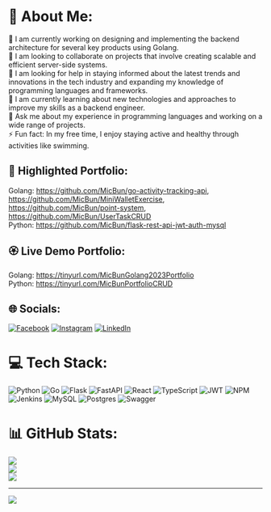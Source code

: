 # 💫 About Me:
🔭 I am currently working on designing and implementing the backend architecture for several key products using Golang.<br>👯 I am looking to collaborate on projects that involve creating scalable and efficient server-side systems.<br>🤝 I am looking for help in staying informed about the latest trends and innovations in the tech industry and expanding my knowledge of programming languages and frameworks.<br>🌱 I am currently learning about new technologies and approaches to improve my skills as a backend engineer.<br>💬 Ask me about my experience in programming languages and working on a wide range of projects.<br>⚡ Fun fact: In my free time, I enjoy staying active and healthy through activities like swimming.

## 📃 Highlighted Portfolio:
Golang: https://github.com/MicBun/go-activity-tracking-api, https://github.com/MicBun/MiniWalletExercise, https://github.com/MicBun/point-system, https://github.com/MicBun/UserTaskCRUD <br />
Python: https://github.com/MicBun/flask-rest-api-jwt-auth-mysql

## 🏵️ Live Demo Portfolio:
Golang: https://tinyurl.com/MicBunGolang2023Portfolio <br />
Python: https://tinyurl.com/MicBunPortfolioCRUD

## 🌐 Socials:
[![Facebook](https://img.shields.io/badge/Facebook-%231877F2.svg?logo=Facebook&logoColor=white)](https://facebook.com/michael.boentarman) [![Instagram](https://img.shields.io/badge/Instagram-%23E4405F.svg?logo=Instagram&logoColor=white)](https://instagram.com/michaelbuntarman) [![LinkedIn](https://img.shields.io/badge/LinkedIn-%230077B5.svg?logo=linkedin&logoColor=white)](https://linkedin.com/in/MicBun) 

# 💻 Tech Stack:
![Python](https://img.shields.io/badge/python-3670A0?style=for-the-badge&logo=python&logoColor=ffdd54) ![Go](https://img.shields.io/badge/go-%2300ADD8.svg?style=for-the-badge&logo=go&logoColor=white) ![Flask](https://img.shields.io/badge/flask-%23000.svg?style=for-the-badge&logo=flask&logoColor=white) ![FastAPI](https://img.shields.io/badge/FastAPI-005571?style=for-the-badge&logo=fastapi) ![React](https://img.shields.io/badge/react-%2320232a.svg?style=for-the-badge&logo=react&logoColor=%2361DAFB) ![TypeScript](https://img.shields.io/badge/typescript-%23007ACC.svg?style=for-the-badge&logo=typescript&logoColor=white) ![JWT](https://img.shields.io/badge/JWT-black?style=for-the-badge&logo=JSON%20web%20tokens) ![NPM](https://img.shields.io/badge/NPM-%23000000.svg?style=for-the-badge&logo=npm&logoColor=white) ![Jenkins](https://img.shields.io/badge/jenkins-%232C5263.svg?style=for-the-badge&logo=jenkins&logoColor=white) ![MySQL](https://img.shields.io/badge/mysql-%2300f.svg?style=for-the-badge&logo=mysql&logoColor=white) ![Postgres](https://img.shields.io/badge/postgres-%23316192.svg?style=for-the-badge&logo=postgresql&logoColor=white) ![Swagger](https://img.shields.io/badge/-Swagger-%23Clojure?style=for-the-badge&logo=swagger&logoColor=white)
# 📊 GitHub Stats:
![](https://github-readme-stats.vercel.app/api?username=MicBun&theme=react&hide_border=false&include_all_commits=true&count_private=true)<br/>
![](https://github-readme-streak-stats.herokuapp.com/?user=MicBun&theme=react&hide_border=false)<br/>
![](https://github-readme-stats.vercel.app/api/top-langs/?username=MicBun&theme=react&hide_border=false&include_all_commits=true&count_private=true&layout=compact)

---
[![](https://visitcount.itsvg.in/api?id=MicBun&icon=0&color=0)](https://visitcount.itsvg.in)

<!-- Proudly created with GPRM ( https://gprm.itsvg.in ) -->
